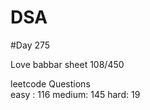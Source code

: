 # DSA

#Day 275

Love babbar sheet
    108/450
    
leetcode Questions   
easy : 116
medium: 145
hard: 19


